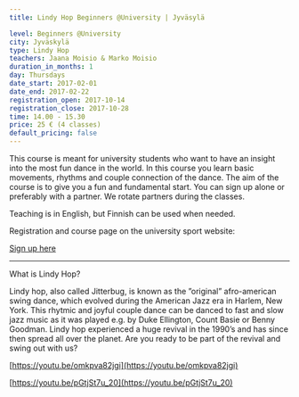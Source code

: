 ```yaml
---
title: Lindy Hop Beginners @University | Jyväsylä

level: Beginners @University
city: Jyväskylä
type: Lindy Hop
teachers: Jaana Moisio & Marko Moisio
duration_in_months: 1
day: Thursdays
date_start: 2017-02-01
date_end: 2017-02-22
registration_open: 2017-10-14
registration_close: 2017-10-28
time: 14.00 - 15.30
price: 25 € (4 classes)
default_pricing: false
---
```


This course is meant for university students who want to have an insight into the most fun dance in the world. In this course you learn basic movements, rhythms and couple connection of the dance. The aim of the course is to give you a fun and fundamental start. You can sign up alone or preferably with a partner. We rotate partners during the classes.

Teaching is in English, but Finnish can be used when needed.

Registration and course page on the university sport website:

<a href="https://korppi.jyu.fi/kotka/course/student/generalCourseInfo.jsp?course=225233" target="_blank" class="button">Sign up here</a>

---

What is Lindy Hop?

Lindy hop, also called Jitterbug, is known as the ”original” afro-american swing dance, which evolved during the American Jazz era in Harlem, New York. This rhytmic and joyful couple dance can be danced to fast and slow jazz music as it was played e.g. by Duke Ellington, Count Basie or Benny Goodman. Lindy hop experienced a huge revival in the 1990’s and has since then spread all over the planet. Are you ready to be part of the revival and swing out with us?

[https://youtu.be/omkpva82jgi](https://youtu.be/omkpva82jgi)

[https://youtu.be/pGtjSt7u_20](https://youtu.be/pGtjSt7u_20)

